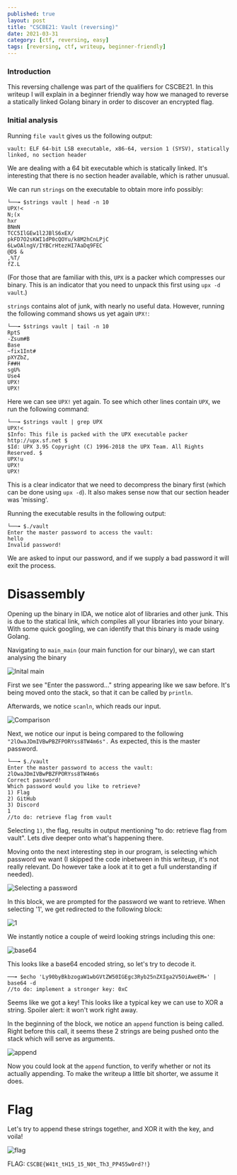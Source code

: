```yaml
---
published: true
layout: post
title: "CSCBE21: Vault (reversing)"
date: 2021-03-31
category: [ctf, reversing, easy]
tags: [reversing, ctf, writeup, beginner-friendly]
---
```


### Introduction

This reversing challenge was part of the qualifiers for CSCBE21. In this writeup I will explain in a beginner friendly way how we managed to reverse a statically linked Golang binary in order to discover an encrypted flag. 

### Initial analysis

Running `file vault` gives us the following output:
```
vault: ELF 64-bit LSB executable, x86-64, version 1 (SYSV), statically linked, no section header
```

We are dealing with a 64 bit executable which is statically linked. It's interesting that there is no section header available, which is rather unusual.

We can run `strings` on the executable to obtain more info possibly:
```
└──╼ $strings vault | head -n 10
UPX!<	
N;(x
hxr 
BNmN
TCC5IlGEw1l2JBlS6xEX/
pkFD7O2sKWI1dP0cQOYu/k8M2hCnLPjC
6LwOAlngV/IYBCrHtezHI7AaDq9FEC
@D$ &
,%T/
fZ.L
```

(For those that are familiar with this, `UPX` is a packer which compresses our binary. This is an indicator that you need to unpack this first using `upx -d vault`.)

`strings` contains alot of junk, with nearly no useful data. However, running the following command shows us yet again `UPX!`:
```
└──╼ $strings vault | tail -n 10
RptS
-Zsum#B
Base
~fix1Int#
pXYZbZ,
F##H
sgU%
Use4
UPX!
UPX!
```

Here we can see `UPX!` yet again. 
To see which other lines contain `UPX`, we run the following command:
```
└──╼ $strings vault | grep UPX
UPX!<	
$Info: This file is packed with the UPX executable packer http://upx.sf.net $
$Id: UPX 3.95 Copyright (C) 1996-2018 the UPX Team. All Rights Reserved. $
UPX!u
UPX!
UPX!
```

This is a clear indicator that we need to decompress the binary first (which can be done using `upx -d`).
It also makes sense now that our section header was 'missing'.

Running the executable results in the following output:
```
└──╼ $./vault 
Enter the master password to access the vault:
hello
Invalid password!
```

We are asked to input our password, and if we supply a bad password it will exit the process.

# Disassembly

Opening up the binary in IDA, we notice alot of libraries and other junk. This is due to the statical link, which compiles all your libraries into your binary. With some quick googling, we can identify that this binary is made using Golang.

Navigating to `main_main` (our main function for our binary), we can start analysing the binary

![Inital main](https://i.imgur.com/GLnAkfO.png)

First we see "Enter the password..." string appearing like we saw before. It's being moved onto the stack, so that it can be called by `println`.

Afterwards, we notice `scanln`, which reads our input.


![Comparison](https://i.imgur.com/HUR0NLf.png)

Next, we notice our input is being compared to the following 
`"2lOwaJDmIVBwPBZFPORYss8TW4m6s".`
As expected, this is the master password.

```
└──╼ $./vault
Enter the master password to access the vault:
2lOwaJDmIVBwPBZFPORYss8TW4m6s
Correct password!
Which password would you like to retrieve?
1) Flag
2) GitHub
3) Discord
1
//to do: retrieve flag from vault 
```

Selecting `1)`, the flag, results in output mentioning "to do: retrieve flag from vault". Lets dive deeper onto what's happening there.

Moving onto the next interesting step in our program, is selecting which password we want (I skipped the code inbetween in this writeup, it's not really relevant. Do however take a look at it to get a full understanding if needed).


![Selecting a password](https://i.imgur.com/Th2hy8d.png)

In this block, we are prompted for the password we want to retrieve. When selecting '1', we get redirected to the following block:


![1](https://i.imgur.com/iREnGjV.png)

We instantly notice a couple of weird looking strings including this one:

![base64](https://i.imgur.com/XGDg7dT.png)

This looks like a base64 encoded string, so let's try to decode it.
```
──╼ $echo 'Ly90byBkbzogaW1wbGVtZW50IGEgc3Ryb25nZXIga2V5OiAweEM=' | base64 -d
//to do: implement a stronger key: 0xC
```

Seems like we got a key! This looks like a typical key we can use to XOR a string. 
Spoiler alert: it won't work right away. 

In the beginning of the block, we notice an `append` function is being called. Right before this call, it seems these 2 strings are being pushed onto the stack which will serve as arguments.

![append](https://i.imgur.com/hAqn8Lj.png)

Now you could look at the `append` function, to verify whether or not its actually appending. To make the writeup a little bit shorter, we assume it does.

# Flag

Let's try to append these strings together, and XOR it with the key, and voila!

![flag](https://i.imgur.com/0O1BeXg.png)

FLAG: `CSCBE{W41t_tH15_15_N0t_Th3_PP455w0rd?!}`